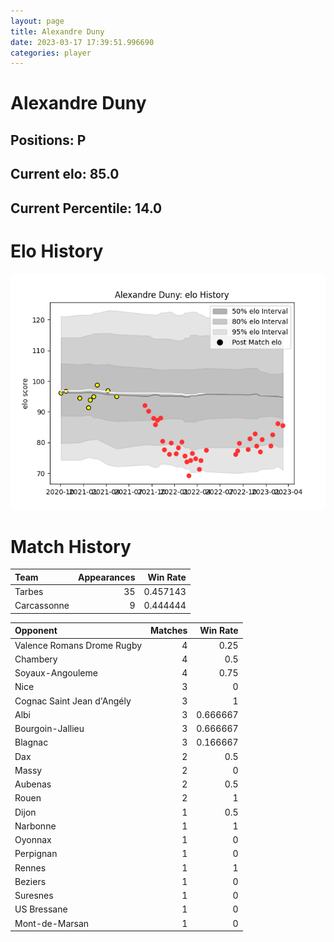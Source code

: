 ```yaml
---  
layout: page  
title: Alexandre Duny  
date: 2023-03-17 17:39:51.996690  
categories: player  
---
```

# Alexandre Duny

## Positions: P

## Current elo: 85.0

## Current Percentile: 14.0

# Elo History


![elo history](history_AlexandreDuny.png)
# Match History


| Team        |   Appearances |   Win Rate |
|:------------|--------------:|-----------:|
| Tarbes      |            35 |   0.457143 |
| Carcassonne |             9 |   0.444444 |

| Opponent                   |   Matches |   Win Rate |
|:---------------------------|----------:|-----------:|
| Valence Romans Drome Rugby |         4 |   0.25     |
| Chambery                   |         4 |   0.5      |
| Soyaux-Angouleme           |         4 |   0.75     |
| Nice                       |         3 |   0        |
| Cognac Saint Jean d'Angély |         3 |   1        |
| Albi                       |         3 |   0.666667 |
| Bourgoin-Jallieu           |         3 |   0.666667 |
| Blagnac                    |         3 |   0.166667 |
| Dax                        |         2 |   0.5      |
| Massy                      |         2 |   0        |
| Aubenas                    |         2 |   0.5      |
| Rouen                      |         2 |   1        |
| Dijon                      |         1 |   0.5      |
| Narbonne                   |         1 |   1        |
| Oyonnax                    |         1 |   0        |
| Perpignan                  |         1 |   0        |
| Rennes                     |         1 |   1        |
| Beziers                    |         1 |   0        |
| Suresnes                   |         1 |   0        |
| US Bressane                |         1 |   0        |
| Mont-de-Marsan             |         1 |   0        |